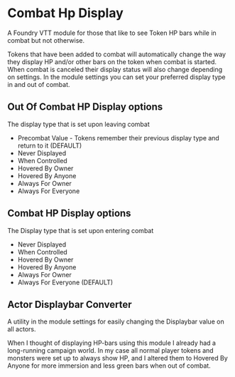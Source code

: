 # Combat Hp Display
A Foundry VTT module for those that like to see Token HP bars while in combat but not otherwise.

Tokens that have been added to combat will automatically change the way they display HP and/or other bars on the token when combat is started. When combat is canceled their display status will also change depending on settings.
In the module settings you can set your preferred display type in and out of combat.

## Out Of Combat HP Display options
The display type that is set upon leaving combat
- Precombat Value - Tokens remember their previous display type and return to it (DEFAULT)
- Never Displayed
- When Controlled
- Hovered By Owner
- Hovered By Anyone
- Always For Owner
- Always For Everyone

## Combat HP Display options
The Display type that is set upon entering combat
- Never Displayed
- When Controlled
- Hovered By Owner
- Hovered By Anyone
- Always For Owner
- Always For Everyone (DEFAULT)

## Actor Displaybar Converter
A utility in the module settings for easily changing the Displaybar value on all actors. 

When I thought of displaying HP-bars using this module I already had a long-running campaign world. In my case all normal player tokens and monsters were set up to always show HP, and I altered them to Hovered By Anyone for more immersion and less green bars when out of combat. 
